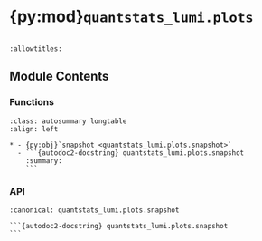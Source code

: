 # {py:mod}`quantstats_lumi.plots`

```{py:module} quantstats_lumi.plots
```

```{autodoc2-docstring} quantstats_lumi.plots
:allowtitles:
```

## Module Contents

### Functions

````{list-table}
:class: autosummary longtable
:align: left

* - {py:obj}`snapshot <quantstats_lumi.plots.snapshot>`
  - ```{autodoc2-docstring} quantstats_lumi.plots.snapshot
    :summary:
    ```
````

### API

````{py:function} snapshot(returns, grayscale=False, figsize=(10, 8), title='Portfolio Summary', fontname='Arial', lw=1.5, mode='comp', subtitle=True, savefig=None, show=True, log_scale=False, **kwargs)
:canonical: quantstats_lumi.plots.snapshot

```{autodoc2-docstring} quantstats_lumi.plots.snapshot
```
````

